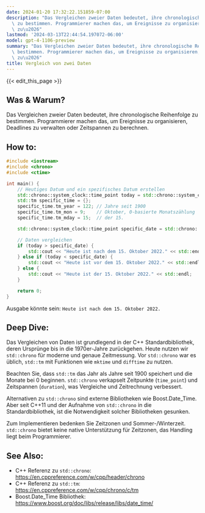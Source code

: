 ```yaml
---
date: 2024-01-20 17:32:22.151859-07:00
description: "Das Vergleichen zweier Daten bedeutet, ihre chronologische Reihenfolge\
  \ zu bestimmen. Programmierer machen das, um Ereignisse zu organisieren, Deadlines\
  \ zu\u2026"
lastmod: '2024-03-13T22:44:54.197072-06:00'
model: gpt-4-1106-preview
summary: "Das Vergleichen zweier Daten bedeutet, ihre chronologische Reihenfolge zu\
  \ bestimmen. Programmierer machen das, um Ereignisse zu organisieren, Deadlines\
  \ zu\u2026"
title: Vergleich von zwei Daten
---
```


{{< edit_this_page >}}

## Was & Warum?
Das Vergleichen zweier Daten bedeutet, ihre chronologische Reihenfolge zu bestimmen. Programmierer machen das, um Ereignisse zu organisieren, Deadlines zu verwalten oder Zeitspannen zu berechnen.

## How to:
```C++
#include <iostream>
#include <chrono>
#include <ctime>

int main() {
    // Heutiges Datum und ein spezifisches Datum erstellen
    std::chrono::system_clock::time_point today = std::chrono::system_clock::now();
    std::tm specific_time = {};
    specific_time.tm_year = 122; // Jahre seit 1900
    specific_time.tm_mon = 9;    // Oktober, 0-basierte Monatszählung
    specific_time.tm_mday = 15;  // der 15.

    std::chrono::system_clock::time_point specific_date = std::chrono::system_clock::from_time_t(mktime(&specific_time));

    // Daten vergleichen
    if (today > specific_date) {
        std::cout << "Heute ist nach dem 15. Oktober 2022." << std::endl;
    } else if (today < specific_date) {
        std::cout << "Heute ist vor dem 15. Oktober 2022." << std::endl;
    } else {
        std::cout << "Heute ist der 15. Oktober 2022." << std::endl;
    }

    return 0;
}
```
Ausgabe könnte sein: `Heute ist nach dem 15. Oktober 2022.`

## Deep Dive:
Das Vergleichen von Daten ist grundlegend in der C++ Standardbibliothek, deren Ursprünge bis in die 1970er-Jahre zurückgehen. Heute nutzen wir `std::chrono` für moderne und genaue Zeitmessung. Vor `std::chrono` war es üblich, `std::tm` mit Funktionen wie `mktime` und `difftime` zu nutzen.

Beachten Sie, dass `std::tm` das Jahr als Jahre seit 1900 speichert und die Monate bei 0 beginnen. `std::chrono` verkapselt Zeitpunkte (`time_point`) und Zeitspannen (`duration`), was Vergleiche und Zeitrechnung verbessert.

Alternativen zu `std::chrono` sind externe Bibliotheken wie Boost.Date_Time. Aber seit C++11 und der Aufnahme von `std::chrono` in die Standardbibliothek, ist die Notwendigkeit solcher Bibliotheken gesunken.

Zum Implementieren bedenken Sie Zeitzonen und Sommer-/Winterzeit. `std::chrono` bietet keine native Unterstützung für Zeitzonen, das Handling liegt beim Programmierer.

## See Also:
- C++ Referenz zu `std::chrono`: https://en.cppreference.com/w/cpp/header/chrono
- C++ Referenz zu `std::tm`: https://en.cppreference.com/w/cpp/chrono/c/tm
- Boost.Date_Time Bibliothek: https://www.boost.org/doc/libs/release/libs/date_time/
